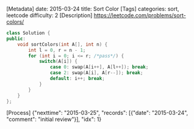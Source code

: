 [Metadata]
date: 2015-03-24 
title: Sort Color
[Tags]
categories: sort, leetcode
difficulty: 2
[Description]
https://leetcode.com/problems/sort-colors/

```cpp
class Solution {
public:
    void sortColors(int A[], int n) {
        int l = 0, r = n - 1;
        for (int i = 0; i <= r; /*pass*/) {
            switch(A[i]) {
                case 0: swap(A[i++], A[l++]); break;
                case 2: swap(A[i], A[r--]); break;
                default: i++; break;
            }
        }
    }
};
```
[Process]
{"nexttime": "2015-03-25", "records": [{"date": "2015-03-24", "comment": "initial review"}], "idx": 1}
